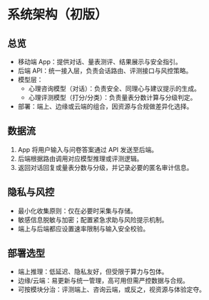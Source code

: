 # 系统架构（初版）

## 总览
- 移动端 App：提供对话、量表测评、结果展示与安全指引。
- 后端 API：统一接入层，负责会话路由、评测接口与风控策略。
- 模型层：
  - 心理咨询模型（对话）：负责安全、同理心与建议提示的生成。
  - 心理评测模型（打分/分类）：负责量表分数计算与分级判定。
- 部署：端上、边缘或云端的组合，因资源与合规做差异化选择。

## 数据流
1. App 将用户输入与问卷答案通过 API 发送至后端。
2. 后端根据路由调用对应模型推理或评测逻辑。
3. 返回对话回复或量表分数与分级，并记录必要的匿名审计信息。

## 隐私与风控
- 最小化收集原则：仅在必要时采集与存储。
- 敏感信息脱敏与加密；配置紧急求助与风险提示机制。
- 端上与后端都应设置速率限制与输入安全校验。

## 部署选型
- 端上推理：低延迟、隐私友好，但受限于算力与包体。
- 边缘/云端：易更新与统一管理，高可用但需严控数据与合规。
- 可按模块分治：评测端上、咨询云端，或反之，视资源与体验定夺。